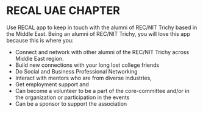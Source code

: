 # RECAL UAE CHAPTER

Use RECAL app to keep in touch with the alumni of REC/NIT Trichy based in the Middle East. Being an alumni of REC/NIT Trichy, you will love this app because this is where you:
- Connect and network with other alumni of the REC/NIT Trichy across Middle East region.
- Build new connections with your long lost college friends
- Do Social and Business Professional Networking
- Interact with mentors who are from diverse industries,
- Get employment support and
- Can become a volunteer to be a part of the core-committee and/or in the organization or participation in the events
- Can be a sponsor to support the association

